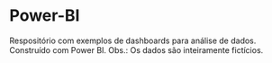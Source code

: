 # Power-BI
Respositório com exemplos de dashboards para análise de dados. Construído com Power BI. 
Obs.: Os dados são inteiramente fictícios.
